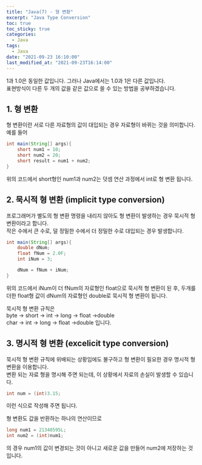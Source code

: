 ```yaml
---
title: "Java(7) - 형 변환"
excerpt: "Java Type Conversion"
toc: true
toc_sticky: true
categories:
  - Java
tags:
  - Java
date: "2021-09-23 16:10:00"
last_modified_at: "2021-09-23T16:14:00"
---
```


1과 1.0은 동일한 값입니다. 그러나 Java에서는 1.0과 1은 다른 값입니다.<br/>
표현방식이 다른 두 개의 값을 같은 값으로 쓸 수 있는 방법을 공부하겠습니다.<br/>

## 1. 형 변환

형 변환이란 서로 다른 자료형의 값이 대입되는 경우 자료형이 바뀌는 것을 의미합니다. <br/>
예를 들어

```java
int main(String[] args){
    short num1 = 10;
    short num2 = 20;
    short result = num1 + num2;
}
```

위의 코드에서 short형인 num1과 num2는 덧셈 연산 과정에서 int로 형 변환 됩니다.<br/>

## 2. 묵시적 형 변환 (implicit type conversion)

프로그래머가 별도의 형 변환 명령을 내리지 않아도 형 변환이 발생하는 경우 묵시적 형 변환이라고 합니다.<br/>
작은 수에서 큰 수로, 덜 정밀한 수에서 더 정밀한 수로 대입되는 경우 발생합니다.<br/>

```java
int main(String[] args){
    double dNum;
    float fNum = 2.0F;
    int iNum = 3;

    dNum = fNum + iNum;
}
```

위의 코드에서 iNum이 더 fNum의 자료형인 float으로 묵시적 형 변환이 된 후,
두개를 더한 float형 값이 dNum의 자료형인 double로 묵시적 형 변환이 됩니다.<br/>

묵시적 형 변환 규칙은<br/>
byte -> short -> int -> long -> float ->double<br/>
char -> int -> long -> float ->double 입니다.

## 3. 명시적 형 변환 (excelicit type conversion)

묵시적 형 변환 규칙에 위배되는 상황임에도 불구하고 형 변환이 필요한 경우 명시적 형 변환을 이용합니다.<br/>
변환 되는 자료 형을 명시해 주면 되는데, 이 상황에서 자료의 손실이 발생할 수 있습니다.<br/>

```java
int num = (int)3.15;
```

이런 식으로 작성해 주면 됩니다.<br/>

형 변환도 값을 반환하는 하나의 연산이므로

```java
long num1 = 21348595L;
int num2 = (int)num1;
```

의 경우 num1의 값이 변경되는 것이 아니고 새로운 값을 만들어 num2에 저장하는 것입니다.
